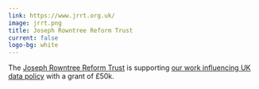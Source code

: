 ```yaml
---
link: https://www.jrrt.org.uk/
image: jrrt.png
title: Joseph Rowntree Reform Trust
current: false
logo-bg: white
---
```

The [Joseph Rowntree Reform Trust](https://www.jrrt.org.uk/) is supporting [our work influencing UK data policy](/projects/2024-jrrt-influencing.md) with a grant of £50k.
